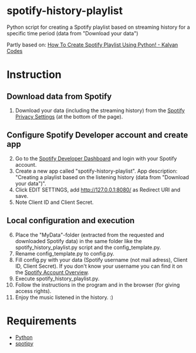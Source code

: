 # spotify-history-playlist
Python script for creating a Spotify playlist based on streaming history for a specific time period (data from "Download your data")

Partly based on: [How To Create Spotify Playlist Using Python! - Kalyan Codes](https://www.youtube.com/watch?v=jSOrEmKUd_c)

# Instruction
## Download data from Spotify
1. Download your data (including the streaming history) from the [Spotify Privacy Settings](https://www.spotify.com/account/privacy/) (at the bottom of the page).
## Configure Spotify Developer account and create app
2. Go to the [Spotify Developer Dashboard](https://developer.spotify.com/dashboard/) and login with your Spotify account.
3. Create a new app called "spotify-history-playlist". App description: "Creating a playlist based on the listening history (data from "Download your data")".
4. Click EDIT SETTINGS, add http://127.0.0.1:8080/ as Redirect URI and save.
5. Note Client ID and Client Secret.
## Local configuration and execution
6. Place the "MyData"-folder (extracted from the requested and downloaded Spotify data) in the same folder like the spotify_history_playlist.py script and the config_template.py.
7. Rename config_template.py to config.py.
8. Fill config.py with your data (Spotify username (not mail adress), Client ID, Client Secret). If you don't know your username you can find it on the [Spotify Account Overview](https://www.spotify.com/account/overview/).
9. Execute spotify_history_playlist.py.
10. Follow the instructions in the program and in the browser (for giving access rights).
11. Enjoy the music listened in the history. :)

# Requirements
- [Python](https://www.python.org/downloads/)
- [spotipy](https://github.com/plamere/spotipy)
